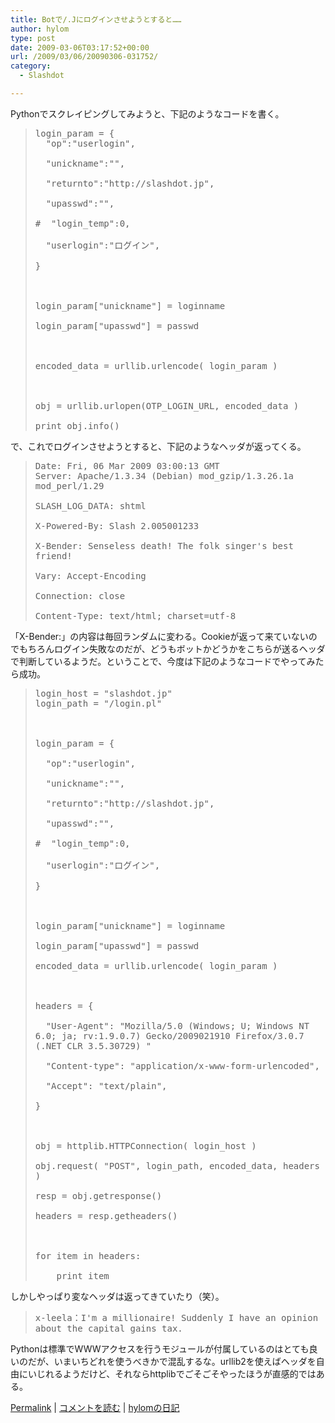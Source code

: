 ```yaml
---
title: Botで/.Jにログインさせようとすると……
author: hylom
type: post
date: 2009-03-06T03:17:52+00:00
url: /2009/03/06/20090306-031752/
category:
  - Slashdot

---
```

Pythonでスクレイピングしてみようと、下記のようなコードを書く。

> <div>
>   <p>
>     <tt> login_param = { <br /> &nbsp; "op":"userlogin"&#44; </br> <br /> &nbsp; "unickname":""&#44; </br> <br /> &nbsp; "returnto":"http://slashdot.jp"&#44; </br> <br /> &nbsp; "upasswd":""&#44; </br> <br /> #&nbsp; "login_temp":0&#44; </br> <br /> &nbsp; "userlogin":"ログイン"&#44; </br> <br /> } </br> <br /> &nbsp; </br> <br /> login_param["unickname"] = loginname </br> <br /> login_param["upasswd"] = passwd </br> <br /> &nbsp; </br> <br /> encoded_data = urllib.urlencode( login_param ) </br> <br /> &nbsp; </br> <br /> obj = urllib.urlopen(OTP_LOGIN_URL&#44; encoded_data ) </br> <br /> print obj.info() </br> </tt>
>   </p></p>
> </div>

で、これでログインさせようとすると、下記のようなヘッダが返ってくる。

> <div>
>   <p>
>     <tt> Date: Fri&#44; 06 Mar 2009 03:00:13 GMT <br /> Server: Apache/1.3.34 (Debian) mod_gzip/1.3.26.1a mod_perl/1.29 </br> <br /> SLASH_LOG_DATA: shtml </br> <br /> X-Powered-By: Slash 2.005001233 </br> <br /> X-Bender: Senseless death! The folk singer's best friend! </br> <br /> Vary: Accept-Encoding </br> <br /> Connection: close </br> <br /> Content-Type: text/html; charset=utf-8 </br> </tt>
>   </p></p>
> </div>

「X-Bender:」の内容は毎回ランダムに変わる。Cookieが返って来ていないのでもちろんログイン失敗なのだが、どうもボットかどうかをこちらが送るヘッダで判断しているようだ。ということで、今度は下記のようなコードでやってみたら成功。

> <div>
>   <p>
>     <tt> login_host = "slashdot.jp" <br /> login_path = "/login.pl" </br> <br /> &nbsp; </br> <br /> login_param = { </br> <br /> &nbsp; "op":"userlogin"&#44; </br> <br /> &nbsp; "unickname":""&#44; </br> <br /> &nbsp; "returnto":"http://slashdot.jp"&#44; </br> <br /> &nbsp; "upasswd":""&#44; </br> <br /> #&nbsp; "login_temp":0&#44; </br> <br /> &nbsp; "userlogin":"ログイン"&#44; </br> <br /> } </br> <br /> &nbsp; </br> <br /> login_param["unickname"] = loginname </br> <br /> login_param["upasswd"] = passwd </br> <br /> encoded_data = urllib.urlencode( login_param ) </br> <br /> &nbsp; </br> <br /> headers = { </br> <br /> &nbsp; "User-Agent": "Mozilla/5.0 (Windows; U; Windows NT 6.0; ja; rv:1.9.0.7) Gecko/2009021910 Firefox/3.0.7 (.NET CLR 3.5.30729) " </br> <br /> &nbsp; "Content-type": "application/x-www-form-urlencoded"&#44; </br> <br /> &nbsp; "Accept": "text/plain"&#44; </br> <br /> } </br> <br /> &nbsp; </br> <br /> obj = httplib.HTTPConnection( login_host ) </br> <br /> obj.request( "POST"&#44; login_path&#44; encoded_data&#44; headers ) </br> <br /> resp = obj.getresponse() </br> <br /> headers = resp.getheaders() </br> <br /> &nbsp; </br> <br /> for item in headers: </br> <br /> &nbsp; &nbsp; print item </br> </tt>
>   </p></p>
> </div>

しかしやっぱり変なヘッダは返ってきていたり（笑）。

> <div>
>   <p>
>     <tt> x-leela：I'm a millionaire! Suddenly I have an opinion about the capital gains tax. </tt>
>   </p></p>
> </div>

Pythonは標準でWWWアクセスを行うモジュールが付属しているのはとても良いのだが、いまいちどれを使うべきかで混乱するな。urllib2を使えばヘッダを自由にいじれるようだけど、それならhttplibでごそごそやったほうが直感的ではある。

  [Permalink][1] |   [コメントを読む][2] |   [hylomの日記][3]

 [1]: http://slashdot.jp/~hylom/journal/469403
 [2]: http://slashdot.jp/~hylom/journal/469403#acomments
 [3]: http://slashdot.jp/~hylom/journal/
